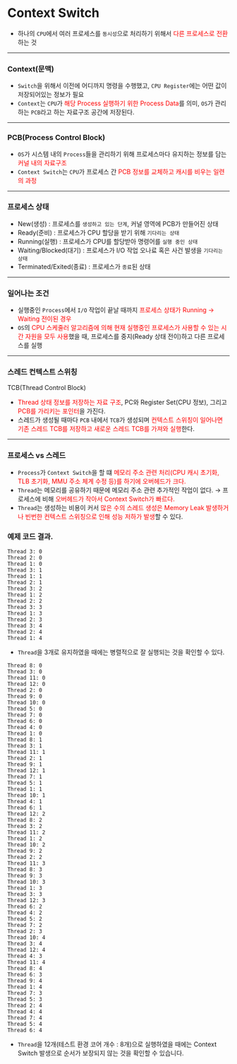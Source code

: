 # Context Switch

- 하나의 `CPU`에서 여러 프로세스를 `동시성`으로 처리하기 위해서  <span style="color:red;">다른 프로세스로 전환</span>하는 것
---
### Context(문맥)
- `Switch`을 위해서 이전에 어디까지 명령을 수행했고, `CPU Register`에는 어떤 값이 저장되어있는 정보가 필요
- `Context`는 `CPU`가 <span style="color:red;"> 해당 Process 실행하기 위한 Process Data</span>를 의미, `OS`가 관리하는 `PCB`라고 하는 자료구조 공간에 저장된다.

---
### PCB(Process Control Block)
- `OS`가 시스템 내의 `Process`들을 관리하기 위해 프로세스마다 유지하는 정보를 담는  <span style="color:red;">커널 내의 자료구조</span>
- `Context Switch`는 `CPU`가 프로세스 간  <span style="color:red;">PCB 정보를 교체하고 캐시를 비우는 일련의 과정</span>

---
### 프로세스 상태
- New(생성) : 프로세스를 `생성하고 있는 단계`, 커널 영역에 PCB가 만들어진 상태
- Ready(준비) : 프로세스가 CPU 할당을 받기 위해 `기다리는 상태`
- Running(실행) : 프로세스가 CPU를 할당받아 명령어를 `실행 중인 상태`
- Waiting/Blocked(대기) : 프로세스가 I/O 작업 오나료 혹은 사건 발생을 `기다리는 상태`
- Terminated/Exited(종료) : 프로세스가 `종료`된 상태

---
### 일어나는 조건
- 실행중인 `Process`에서  `I/O` 작업이 끝날 때까지  <span style="color:red;">프로세스 상태가 Running → Waiting 전이된 경우</span>
- `OS`의  <span style="color:red;">CPU 스케줄러 알고리즘에 의해 현재 실행중인 프로세스가 사용할 수 있는 시간 자원을 모두 사용</span>했을 때, 프로세스를 중지(Ready 상태 전이)하고 다른 프로세스를 실행

---
### 스레드 컨텍스트 스위칭
TCB(Thread Control Block)
- <span style="color:red;">Thread 상태 정보를 저장하는 자료 구조</span>, PC와 Register Set(CPU 정보), 그리고 <span style="color:red;">PCB를 가리키는 포인터</span>을 가진다.
- 스레드가 생성될 때마다 `PCB` 내에서 `TCB`가 생성되며 <span style="color:red;">컨텍스트 스위칭이 일어나면 기존 스레드 TCB를 저장하고 새로운 스레드 TCB를 가져와 실행</span>한다.

---
### 프로세스 vs 스레드
- `Process`가 `Context Switch`을 할 떄 <span style="color:red;">메모리 주소 관련 처리(CPU 캐시 초기화, TLB 초기화, MMU 주소 체계 수정 등)를 하기에 오버헤드가 크다.</span>
- `Thread`는 메모리를 공유하기 때문에 메모리 주소 관련 추가적인 작업이 없다.  → 프로세스에 비해 <span style="color:red;">오버헤드가 작아서 Context Switch가 빠르다.</span>
- `Thread`는 생성하는 비용이 커서 <span style="color:red;">많은 수의 스레드 생성은 Memory Leak 발생하거나 빈번한 컨텍스트 스위칭으로 인해 성능 저하가 발생</span>할 수 있다.

### 예제 코드 결과.
```
Thread 3: 0
Thread 2: 0
Thread 1: 0
Thread 3: 1
Thread 1: 1
Thread 2: 1
Thread 3: 2
Thread 1: 2
Thread 2: 2
Thread 3: 3
Thread 1: 3
Thread 2: 3
Thread 3: 4
Thread 2: 4
Thread 1: 4
```
- `Thread`을 3개로 유지하였을 때에는 병렬적으로 잘 실행되는 것을 확인할 수 있다.
```
Thread 8: 0
Thread 3: 0
Thread 11: 0
Thread 12: 0
Thread 2: 0
Thread 9: 0
Thread 10: 0
Thread 5: 0
Thread 7: 0
Thread 6: 0
Thread 4: 0
Thread 1: 0
Thread 8: 1
Thread 3: 1
Thread 11: 1
Thread 2: 1
Thread 9: 1
Thread 12: 1
Thread 7: 1
Thread 5: 1
Thread 1: 1
Thread 10: 1
Thread 4: 1
Thread 6: 1
Thread 12: 2
Thread 8: 2
Thread 3: 2
Thread 11: 2
Thread 1: 2
Thread 10: 2
Thread 9: 2
Thread 2: 2
Thread 11: 3
Thread 8: 3
Thread 9: 3
Thread 10: 3
Thread 1: 3
Thread 3: 3
Thread 12: 3
Thread 6: 2
Thread 4: 2
Thread 5: 2
Thread 7: 2
Thread 2: 3
Thread 10: 4
Thread 3: 4
Thread 12: 4
Thread 4: 3
Thread 11: 4
Thread 8: 4
Thread 6: 3
Thread 9: 4
Thread 1: 4
Thread 7: 3
Thread 5: 3
Thread 2: 4
Thread 4: 4
Thread 7: 4
Thread 5: 4
Thread 6: 4
```
- `Thread`을 12개(테스트 환경 코어 개수 : 8개)으로 실행하였을 때에는 Context Switch 발생으로 순서가 보장되지 않는 것을 확인할 수 있습니다.